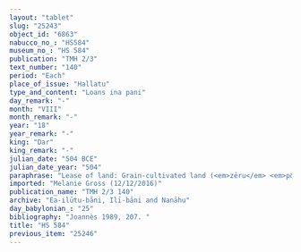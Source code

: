 ```yaml
---
layout: "tablet"
slug: "25243"
object_id: "6863"
nabucco_no_: "HS584"
museum_no_: "HS 584"
publication: "TMH 2/3"
text_number: "140"
period: "Each"
place_of_issue: "Hallatu"
type_and_content: "Loans ina pani"
day_remark: "-"
month: "VIII"
month_remark: "-"
year: "18"
year_remark: "-"
king: "Dar"
king_remark: "-"
julian_date: "504 BCE"
julian_date_year: "504"
paraphrase: "Lease of land: Grain-cultivated land (<em>zēru</em> <em>p&icirc; &scaron;ulpi</em>) of <strong><sup>f</sup>A</strong>, which borders from the ploughed field (lit. &ldquo;the blade (<em>&scaron;innu</em>) of the plough (<em>mayāru</em>)&rdquo;) at the dyke (<em>kil&acirc;tu</em>) up to <strong>C</strong>&rsquo;s ploughed field, is at the disposal of (<em>ina pāni</em>) <strong>B</strong> for weed control (<em>sippihu</em>) and weeding (<em>&scaron;irindu</em>). <strong>B</strong> will weed (<em>&scaron;arāmu</em>) the land and will scatter (<em>sapāhu</em> D-stem) the weed. For the land he will not let go fallow (<em>nad&ucirc;</em> &Scaron;-stem), he will give <em>&scaron;ib&scaron;u</em>-tax according to (<em>ak&icirc;</em>) his upper (<em>el&ucirc;</em>) and lower (<em>&scaron;upāl&ucirc;</em>) neighbours. Each party has taken a copy. 3+ witnesses and the scribe (name lost).<br /> &nbsp;<br /> <strong><sup>f</sup></strong><strong>A</strong> = <sup>f</sup>Amat-Sutīti/Dādia//(Ea-)ilūtu-b&acirc;ni; <strong>B</strong> = Nab&ucirc;-ahu-ittannu/Re[...]; <strong>C</strong> = Kusupu<br /> <br /> &nbsp;"
imported: "Melanie Gross (12/12/2016)"
publication_name: "TMH 2/3 140"
archive: "Ea-ilūtu-bāni, Ilī-bāni and Nanāhu"
day_babylonian_: "25"
bibliography: "Joannès 1989, 207. "
title: "HS 584"
previous_item: "25246"
---
```

